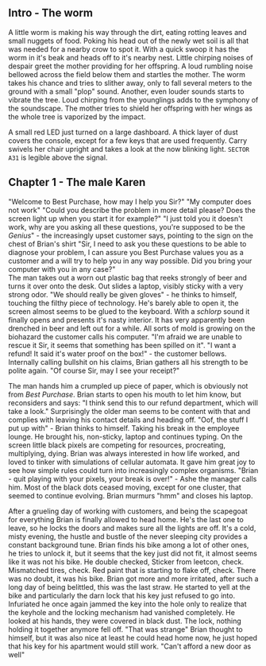 ## Intro - The worm
A little worm is making his way through the dirt, eating rotting leaves and small nuggets of food. Poking his head out of the newly wet soil is all that was needed for a nearby crow to spot it. With a quick swoop it has the worm in it's beak and heads off to it's nearby nest. Little chirping noises of despair greet the mother providing for her offspring.
A loud rumbling noise bellowed across the field below them and startles the mother. The worm takes his chance and tries to slither away, only to fall several meters to the ground with a small "plop" sound.
Another, even louder sounds starts to vibrate the tree. Loud chirping from the younglings adds to the symphony of the soundscape. The mother tries to shield her offspring with her wings as the whole tree is vaporized by the impact.

A small red LED just turned on a large dashboard. A thick layer of dust covers the console, except for a few keys that are used frequently. Carry swivels her chair upright and takes a look at the now blinking light.
``` SECTOR A31 ``` is legible above the signal.

## Chapter 1 - The male Karen
"Welcome to Best Purchase, how may I help you Sir?" 
"My computer does not work" 
"Could you describe the problem in more detail please? Does the screen light up when you start it for example?"
"I just told you it doesn't work, why are you asking all these questions, you're supposed to be the _Genius_" - the increasingly upset customer says, pointing to the sign on the chest of Brian's shirt
"Sir, I need to ask you these questions to be able to diagnose your problem, I can assure you Best Purchase values you as a customer and a will try to help you in any way possible. Did you bring your computer with you in any case?"  
The man takes out a worn out plastic bag that reeks strongly of beer and turns it over onto the desk. Out slides a laptop, visibly sticky with a very strong odor.
"We should really be given gloves" - he thinks to himself, touching the filthy piece of technology. He's barely able to open it, the screen almost seems to be glued to the keyboard. With a _schlorp_ sound it finally opens and presents it's nasty interior. It has very apparently been drenched in beer and left out for a while. All sorts of mold is growing on the biohazard the customer calls his computer.
"I'm afraid we are unable to rescue it Sir, it seems that something has been spilled on it". 
"I want a refund! It said it's water proof on the box!" - the customer bellows. Internally calling bullshit on his claims, Brian gathers all his strength to be polite again.
"Of course Sir, may I see your receipt?"

The man hands him a crumpled up piece of paper, which is obviously not from _Best Purchase_.
Brian starts to open his mouth to let him know, but reconsiders and says: "I think send this to our refund department, which will take a look."
Surprisingly the older man seems to be content with that and complies with leaving his contact details and heading off.
"Oof,  the stuff I put up with" - Brian thinks to himself. Taking his break in the employee lounge. He brought his, non-sticky, laptop and continues typing. On the screen little black pixels are competing for resources, procreating, multiplying, dying. Brian was always interested in how life worked, and loved to tinker with simulations of cellular automata. It gave him great joy to see how simple rules could turn into increasingly complex organisms.
"Brian - quit playing with your pixels, your break is over!" - Ashe the manager calls him.
Most of the black dots ceased moving, except for one cluster, that seemed to continue evolving. Brian murmurs "hmm" and closes his laptop.

After a grueling day of working with customers, and being the scapegoat for everything Brian is finally allowed to head home. He's the last one to leave, so he locks the doors and makes sure all the lights are off. It's a cold, misty evening, the hustle and bustle of the never sleeping city provides a constant background tune. Brian finds his bike among a lot of other ones, he tries to unlock it, but it seems that the key just did not fit, it almost seems like it was not his bike. He double checked, Sticker from leetcon, check. Mismatched tires, check. Red paint that is starting to flake off, check. There was no doubt, it was his bike. Brian got more and more irritated, after such a long day of being belittled, this was the last straw. He started to yell at the bike and particularly the darn lock that his key just refused to go into. Infuriated he once again jammed the key into the hole only to realize that the keyhole and the locking mechanism had vanished completely. He looked at his hands, they were covered in black dust. The lock, nothing holding it together anymore fell off. "That was strange" Brian thought to himself, but it was also nice at least he could head home now, he just hoped that his key for his apartment would still work. "Can't afford a new door as well"
